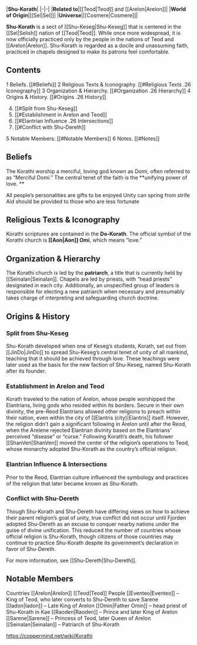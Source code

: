 |**Shu-Korath**|
|-|-|
|**Related to**|[[Teod\|Teod]] and [[Arelon\|Arelon]]|
|**World of Origin**|[[Sel\|Sel]]|
|**Universe**|[[Cosmere\|Cosmere]]|

**Shu-Korath** is a sect of [[Shu-Keseg\|Shu-Keseg]] that is centered in the [[Sel\|Selish]] nation of [[Teod\|Teod]]. While once more widespread, it is now officially practiced only by the people in the nations of Teod and [[Arelon\|Arelon]]. Shu-Korath is regarded as a docile and unassuming faith, practiced in chapels designed to make its patrons feel comfortable.

## Contents

1 Beliefs. [[#Beliefs]] 
2 Religious Texts & Iconography. [[#Religious Texts .26 Iconography]] 
3 Organization & Hierarchy. [[#Organization .26 Hierarchy]] 
4 Origins & History. [[#Origins .26 History]] 

4. [[#Split from Shu-Keseg]] 
4. [[#Establishment in Arelon and Teod]] 
4. [[#Elantrian Influence .26 Intersections]] 
4. [[#Conflict with Shu-Dereth]] 


5 Notable Members. [[#Notable Members]] 
6 Notes. [[#Notes]] 


## Beliefs
The Korathi worship a merciful, loving god known as Domi, often referred to as “Merciful Domi.” The central tenet of the faith is the **unifying power of love. **




All people’s personalities are gifts to be enjoyed
Unity can spring from strife
Aid should be provided to those who are less fortunate
## Religious Texts & Iconography
Korathi scriptures are contained in the **Do-Korath**.
The official symbol of the Korathi church is **[[Aon\|Aon]] Omi**, which means “love.”

## Organization & Hierarchy
The Korathi church is led by the **patriarch**, a title that is currently held by [[Seinalan\|Seinalan]]. Chapels are led by priests, with “head priests” designated in each city. Additionally, an unspecified group of leaders is responsible for electing a new patriarch when necessary and presumably takes charge of interpreting and safeguarding church doctrine.

## Origins & History
### Split from Shu-Keseg
Shu-Korath developed when one of Keseg’s students, Korath, set out from [[JinDo\|JinDo]] to spread Shu-Keseg’s central tenet of unity of all mankind, teaching that it should be achieved through love. These teachings were later used as the basis for the new faction of Shu-Keseg, named Shu-Korath after its founder.

### Establishment in Arelon and Teod
Korath traveled to the nation of Arelon, whose people worshipped the Elantrians, living gods who resided within its borders. Secure in their own divinity, the pre-Reod Elantrians allowed other religions to preach within their nation, even within the city of [[Elantris (city)\|Elantris]] itself. However, the religion didn’t gain a significant following in Arelon until after the Reod, when the Arelene rejected Elantrian divinity based on the Elantrians’ perceived “disease” or “curse.”
Following Korath’s death, his follower [[ShanVen\|ShanVen]] moved the center of the religion’s operations to Teod, whose monarchy adopted Shu-Korath as the country’s official religion.

### Elantrian Influence & Intersections
Prior to the Reod, Elantrian culture influenced the symbology and practices of the religion that later became known as Shu-Korath.







### Conflict with Shu-Dereth
Though Shu-Korath and Shu-Dereth have differing views on how to achieve their parent religion’s goal of unity, true conflict did not occur until Fjorden adopted Shu-Dereth as an excuse to conquer nearby nations under the guise of divine unification. This reduced the number of countries whose official religion is Shu-Korath, though citizens of those countries may continue to practice Shu-Korath despite its government’s declaration in favor of Shu-Dereth. 

For more information, see [[Shu-Dereth\|Shu-Dereth]].
## Notable Members
Countries
[[Arelon\|Arelon]]
[[Teod\|Teod]]
People
[[Eventeo\|Eventeo]] – King of Teod, who later converts to Shu-Dereth to save Sarene
[[Iadon\|Iadon]] – Late King of Arelon
[[Omin\|Father Omin]] – head priest of Shu-Korath in Kae
[[Raoden\|Raoden]] – Prince and later King of Arelon
[[Sarene\|Sarene]] – Princess of Teod, later Queen of Arelon
[[Seinalan\|Seinalan]] – Patriarch of Shu-Korath




https://coppermind.net/wiki/Korathi